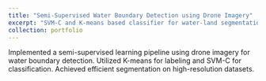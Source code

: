 ```yaml
---
title: "Semi-Supervised Water Boundary Detection using Drone Imagery"
excerpt: "SVM-C and K-means based classifier for water-land segmentation"
collection: portfolio
---
```


Implemented a semi-supervised learning pipeline using drone imagery for water boundary detection. Utilized K-means for labeling and SVM-C for classification. Achieved efficient segmentation on high-resolution datasets.
